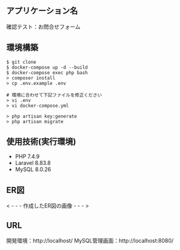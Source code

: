 ## アプリケーション名
確認テスト：お問合せフォーム

## 環境構築
```
$ git clone
$ docker-compose up -d --build
$ docker-compose exec php bash
> composer install
> cp .env.example .env

# 環境に合わせて下記ファイルを修正ください
> vi .env
> vi docker-compose.yml

> php artisan key:generate
> php artisan migrate
```

## 使用技術(実行環境)
- PHP 7.4.9
- Laravel 8.83.8 
- MySQL 8.0.26

## ER図
< - - - 作成したER図の画像 - - - >

## URL
開発環境：http://localhost/
MySQL管理画面：http://localhost:8080/
